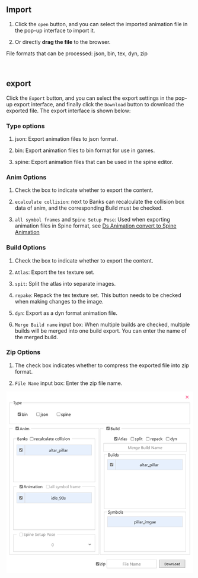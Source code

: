 ## Import

1. Click the `open` button, and you can select the imported animation file in the pop-up interface to import it.

2. Or directly **drag the file** to the browser.

File formats that can be processed: json, bin, tex, dyn, zip

<br/>

## export

Click the `Export` button, and you can select the export settings in the pop-up export interface, and finally click the `Download` button to download the exported file. The export interface is shown below:

### Type options

1. json: Export animation files to json format.

2. bin: Export animation files to bin format for use in games.

3. spine: Export animation files that can be used in the spine editor.

### Anim Options

1. Check the box to indicate whether to export the content.

2. `ecalculate collision`: next to Banks can recalculate the collision box data of anim, and the corresponding Build must be checked.

3. `all symbol frames` and `Spine Setup Pose`: Used when exporting animation files in Spine format, see [Ds Animation convert to Spine Animation](/en/spine/export-import#Ds-Animation-convert-to-Spine-Animation)

### Build Options

1. Check the box to indicate whether to export the content.

2. `Atlas`: Export the tex texture set.

3. `spit`: Split the atlas into separate images.

4. `repake`: Repack the tex texture set. This button needs to be checked when making changes to the image.

5. `dyn`: Export as a dyn format animation file.

6. `Merge Build name` input box: When multiple builds are checked, multiple builds will be merged into one build export. You can enter the name of the merged build.

### Zip Options

1. The check box indicates whether to compress the exported file into zip format.

2. `File Name` input box: Enter the zip file name.


<p align="center">
    <img src="../../assets/images/tool-export.png"/>
</p>
